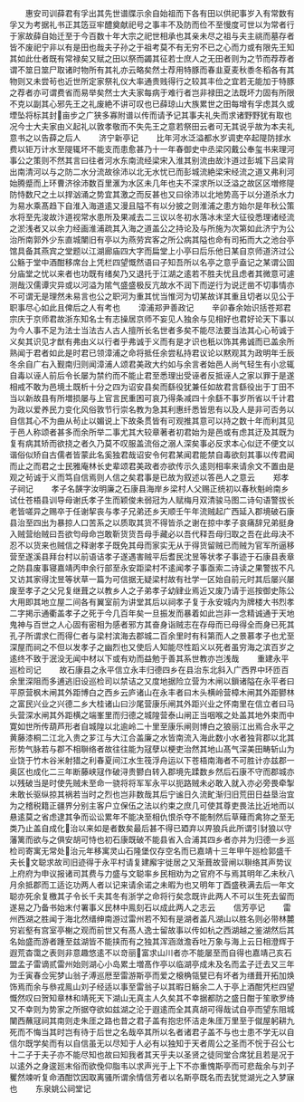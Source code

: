 <!-- { "loadSidebar": true } -->
　　惠安司训薛君有孚出其先世谱牒示余自始祖而下各有田以供祀事岁入有常数有孚又为考据礼书正其笾豆牢醴奠献祀号之事丰不及防而俭不至慢度可世以为常者行于家故薛自始迁至于今百数十年大宗之祀世相承也其亲未尽之祖与夫主祧而墓存者皆不废祀宁非以有是田也哉夫子孙之于祖考莫不有无穷不已之心而力或有限先王知其如此仕者既有常禄矣又赋之田以祭而蠲其征若士庶人之无田者则为之节而荐荐者谓不筮日筮尸取诸时物所有其礼亦云略矣然士荐用特豚而春韭夏麦秋黍冬稻各有其物则又未尝茍也近世所定家祭礼仪大率通贵贱得行之较其丰俭之宜若无能加于特豚之荐者亦可谓费省而易举矣然士大夫家每病于难行者岂非禄田之法既坏力固有所限不克以副其心邪先王之礼废絶不讲可叹也已薛琼山大族累世之田每增有孚虑其久或堙坠将标其封亩步之广狭多寡附谱以传而请予记其事夫礼失而求诸野野犹有取也况今士大夫家由义起礼以敦孝敬而不失先王之意若祭田云者可无其说乎故为本夫礼意书之以告薛之后人
　　济宁新亭记
　　比年河水泛溢都水岁调吏卒起隄防捄水费以钜万计水至隄辄坏不能支而患愈甚乃十一年春御史中丞梁冈戴公奉玺书来理河事公之策则不然其言曰往者河水东南流经梁宋入淮其别流由故汴道过彭城下吕梁背出南清河以与之防二水分流故徐沛以北无水忧已而彭城流絶梁宋经流之道又弗利河始腾蹙而上环曹济徐沛数百里滙为水区未几年也夫不深求所以泛溢之故区区増修隄防恃数尺之土以捍汹涌之势宜其激之而反甚也又曰徐沛以北地势高于以分道杀水力为易水乘髙趋下自淮入海道逺又漫且隘不有以分披之则淮浦之患方始尔是年秋公策水将至先浚故汴道视常水患所及果减去二三议以冬初水落冰未坚大征役悉理诸经流之淤浅者又以余力经画淮浦疏其入海之道盖公之持论及与所施为次第如此济宁为公治所南郭外少东直城闉旧有亭以为燕劳宾客之所公病其隘也命有司拓而大之池台亭馆具备其燕宾之堂题以江湖廊庙四大字而扁堂上小亭曰后乐他日某自京师道济过公公觞于堂中酒酣移席台上凭栏四望慨然语曰子知吾所以名亭之意乎盍记之某谓公固分庙堂之忧以来者也功既有绪矣乃又退托于江湖之逺若不胜夫忧且虑者其微意可遽测哉汉儒谭灾异或以河溢为隂气盛盛极反亢故水不润下而逆行为说迂凿不切事情亦不可谓无是理然未易言也公之职河为重其忧当惟河为切某故详其重且切者以见公于职事尽心如此且俾后之人有考也
　　漳浦郑尹善政记
　　辛卯春余始识括苍郑君宗庆于京师君故浙东知名士有志操居京师不妄见人独余与见相好也君好论天下事以为今人事不足为法士当法古人古人擅所长名世者多矣不能尽法要当法其心心茍诚于义矣其识见才猷有弗由义以行者乎弗诚于义而有是才识也秖以饰其弗诚而已盖余所熟闻于君者如此是时君已领漳浦之命将抵任余尝私持君议论以黙观其为政明年壬辰冬余自广右入觐南归则闻漳浦人颂君美政大约如与余言者始邑人尚气轻生有小忿辄自毒以诬人前后令长屡为禁约而不能止君至悉理出受诬者反抵诬人之家以罪于是遂相戒不敢为邑境土既析十分之四为诏安县矣而繇役犹兼任如故君言繇役出于丁田不当以新故县有所増损屡与上官言民重困可哀乃得条减四十余繇不事岁所省以千计君为政以爱养民力变化风俗敦节行崇名教为急其利惠纤悉皆思有以及人是非可否务以自信其心不为曲从茍止以媚说上下故条贯皆有可观推其意可以持之数十年而利其见于邑人称颂者甚多而余所举二事尤其大较章著者初君始为是邑或有虑其迂及其既为复有病其矫而欲挠之者久乃莫不叹服盖流俗之溺人深矣事必反求本心似迂不便文以谐俗似矫自古儒者皆蒙此名奚独君哉诏安令何君某闻君能禁自毒欲刻其事以传君闻而止之而君之士民雅庵林长史辈颂君美政者亦欲传示久逺则相率来请余文不置由是观之茍诚于义而笃自信焉则人信之矣君事是已故为叙述以答邑人之意云
　　郑孝子祠记
　　孝子名韺字汝明廉之石康县海岸乡梁村人父赐正统初以春秋魁岭南乡试仕苍梧县训导母谢氏孝子生而颖俊未弱冠为人赋梅月双清骏马图二诗句语警拔长老皆嗟异之赐卒于任谢挈丧与孝子兄弟还乡天顺壬午年流贼起广西延入郡境破石康县治至四出为暴掠人口苦系之以质取其货不得皆杀之谢在掠中孝子哀痛辞兄弟挺身入贼营绐贼曰吾欲匄母命岂敢靳货货吾母手藏必以吾代释吾母归取之吾在此母决不忍不以货来也贼信之释谢孝子既免其母而家实无从于得货留贼已而贼为官军所逼移营至遂溪县拜台村以前语诘孝子遂遇害贼平后耆民沈昱等状孝子事迹于石康县表章之防县废事寝嘉靖丙申余行部至永安距梁村不逺闻孝子事亟索二诗读之果警拔不凡又访其家得沈昱等状草一篇为可信据无疑梁村故有社学一区始自前元时其后屡兴屡废至孝子之父兄复继葺之以教乡人之子弟孝子幼肄业焉近又废乃请于巡按御史陈公大用即其地立屋二间各有翼室前为讲堂其后以祠孝子复于永安城内为牌楼大书烈孝二字掲示通衢盖孝子之死于今几百年矣一旦振发而暴着如此岂非一念精诚通于天地鬼神与百世之人心固有密相为感者邪方其奋身诣贼志在存母而已母得全而身已死其孔子所谓求仁而得仁者与梁村滨海去郡城二百余里时有科第而人之景慕孝子也尤至深屋而祠之不但以发孝子之幽烈也又使后人知能尽性蹈义以死者虽穷海之滨百岁之逺终不致于泯没无闻中材以下或有劝而益勉于善其系世教亦岂浅哉
　　重建永平巡检司记
　　故石康县之永平信立永丰归德四乡在县治东北斜入广西界中环匝百余里深阻而多逋逃旧设巡检司以禁诘之又度地据险立营为木闸以鎻诸隘在永平者曰平原营枫木闸其外距博白之西乡云庐诸山在永丰者曰木头横岭营樟木闸其外距鬰林之富民兴业之兴德二乡大桂诸山曰沙尾营康乐闸其外距兴业之怀南里在信立者曰马头营深水闸其外距横之端峯里而归德之城隍营泰山闸正当咽喉之处盖其地外束而中寛如世所传葫芦形者自城隍以北逾岭二十里至康乐闸则博白之狼丽江出焉合永平之黄藤漆桐二江北入贵之芗江与大江合盖廉之水皆南流入海此数小水者独背郡以北其形势气脉若与郡不相聨络者故往往能为冦孽以梗吏治然其地山髙气深美田畴斩山为业饶于竹木谷米射猎之利春夏间江水生筏浮舟运以下苍梧南海者不可胜计亦兹郡一奥区也成化二三年断藤峡冦作破浔贵鬰白转入郡境先蹂数乡然后石康不守而郡城亦以残破当是时使先贼未至命一骁将将军军永平以扼路贼未必敢入就入亦必旁畏牵掣未敢长驱纵掠其祸若当时之烈也岂非数哉其后宁谧日久流甿渐归旧荒田日益垦治宜为之稽税籍正疆界分别主客户立保伍之法以约束之庶几可使其尊吏畏法比近地而以悬逺莫之省虑逮其争而讼讼累年不能决至相仇恨杀夺不能制然后草薙而禽狝之至无类乃止盖自成化治以来如是者数矣最后甚不得已廼弃以畀狼兵此所谓引豺狼以守藩篱而欲与之俱安胡可恃也初石康既破不能县省入合浦其四乡者亦并为归德一乡巡检司寄寓无常处治元年移寓灵山石隆堡仅存空名而已嘉靖十三年甲午廵检郭盛千夫长文聪求故司旧迹得于永平村请复建廨宇徙居之又渐葺故营闸以聨络其声势议上府府为申议报诸司其费与力盛与文聪率乡民相劝为之官府不与焉其明年乙未秋八月余抵郡而工适讫功两人者以记来请余诺之未暇为也又明年丁酉盛秩满去后一年文聪亦死余复檄其子令长千夫其冬有浙学之命将行矣念既许此两人不可以生死去留而遂易之乃备书始末付署事义民林中鳯刻石以成此两人之志云
　　信芳亭记
　　雷州西湖之胜闻于海北然缙绅南游过雷州若不知有是湖者盖凡湖山以胜名则必带林麓穷岩壑有宫室亭榭之观而前世又有髙人逸士留故事以传如杭之西湖越之鉴湖然后其名始盛而游者踵至兹湖皆不能挟而有之独其浑涵潋澹呑吐万象与海上云日相澄辉于遐荒杳霭之表则非意趣悠逺不以竒丽富求山川者亦不能屡至而自得也嘉靖己亥石盟孟子雷谪贰雷州始则湖心小岛累土増髙作亭以临湖亭成未及名而孟子迁去又三年为壬寅春佥宪梦山翁子溥巡厯至雷游斯亭而爱之榱桷瓴甓已有坏者为缮葺开拓加焕饰焉而余与叅戎鳯山刘子经适以事至雷翁子以其暇日觞余二人于亭上酒酣凭栏四望慨然叹曰贺知章林和靖死天下湖山无真主人久矣其不幸据都防之盛日酣于笙歌罗绮又不幸则为势家之所据夺欲如兹湖之沦于遐逺而全其真胡可得哉试自亭而望东阻城闉西蘸冦祠其南则走朱厓之路也昔之君子盖有抱忠怀洁走朱厓万里至于僦屋躬耕九死而不悔当其时岂有待于后世之名哉卒其所以名者诸君子盖不与也士患不学无以自信尔既学矣而有以自信虽无以尽知于人必有以独知于天者周公之圣而不恱于召公七十二子于夫子亦不能尽知也故曰知我者其天乎夫以圣贤之徒同堂合席犹且若是况于以逺外之身逡廵末俗而欲俛仰脂韦以求声光于上下不亦重愧斯亭而可悲哉余与刘子矍然竦听复命酒酣饮因取离骚所谓余情信芳者以名斯亭既名而去犹觉湖光之入梦寐也
　　东泉姚公祠堂记
